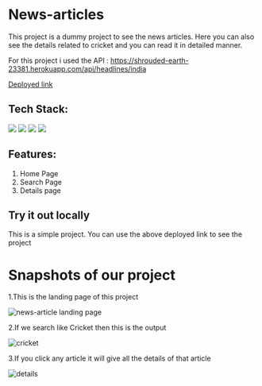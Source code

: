 # News-articles

This project is a dummy project to see the news articles. Here you can also see the details related to cricket and you can read it in detailed manner.


For this project i used the API : https://shrouded-earth-23381.herokuapp.com/api/headlines/india

[Deployed link](https://soft-crisp-b1d6d3.netlify.app/)



## Tech Stack:

<p>
   <img src="https://img.icons8.com/color/64/000000/javascript.png"/>
   <img src="https://img.icons8.com/color/64/000000/html-5.png"/>
   <img src="https://img.icons8.com/color/64/000000/css3.png" />
   <img src="https://img.icons8.com/color/64/000000/json.png"/>
</p>

## Features:
1. Home Page
2. Search Page
3. Details page


## Try it out locally
This is a simple project. You can use the above deployed link to see the project

<h1>Snapshots of our project</h1>

1.This is the landing page of this project

![news-article landing page](https://user-images.githubusercontent.com/93926085/165442684-595791ce-67e5-4e96-8691-fc44195cdb70.png)


2.If we search like Cricket then this is the output

![cricket ](https://user-images.githubusercontent.com/93926085/165442700-43ac873b-2009-4605-8298-4940f61926cd.png)


3.If you click any article it will give all the details of that article

![details](https://user-images.githubusercontent.com/93926085/165442721-41227259-8a08-4b71-bded-64dad7845135.png)
